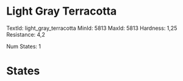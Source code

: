 # Light Gray Terracotta
TextId: light_gray_terracotta
MinId: 5813
MaxId: 5813
Hardness: 1,25
Resistance: 4,2

Num States: 1
# States
```

```